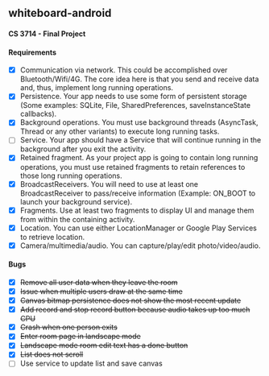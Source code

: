 ## whiteboard-android

#### CS 3714 - Final Project

#### Requirements

- [x] Communication via network. This could be accomplished over Bluetooth/Wifi/4G. The core idea here is that you send and receive data and, thus, implement long running operations.
- [x] Persistence. Your app needs to use some form of persistent storage (Some examples: SQLite, File, SharedPreferences, saveInstanceState callbacks).
- [x] Background operations. You must use background threads (AsyncTask, Thread or any other variants) to execute long running tasks.
- [ ] Service. Your app should have a Service that will continue running in the background after you exit the activity.
- [x] Retained fragment. As your project app is going to contain long running operations, you must use retained fragments to retain references to those long running operations.
- [x] BroadcastReceivers. You will need to use at least one BroadcastReceiver to pass/receive information (Example: ON_BOOT to launch your background service).
- [x] Fragments. Use at least two fragments to display UI and manage them from within the containing activity.
- [x] Location. You can use either LocationManager or Google Play Services to retrieve location.
- [x] Camera/multimedia/audio. You can capture/play/edit photo/video/audio.

#### Bugs

- [x] ~~Remove all user data when they leave the room~~
- [x] ~~Issue when multiple users draw at the same time~~
- [x] ~~Canvas bitmap persistence does not show the most recent update~~
- [x] ~~Add record and stop record button because audio takes up too much CPU~~
- [x] ~~Crash when one person exits~~
- [x] ~~Enter room page in landscape mode~~
- [x] ~~Landscape mode room edit text has a done button~~
- [x] ~~List does not scroll~~
- [ ] Use service to update list and save canvas
